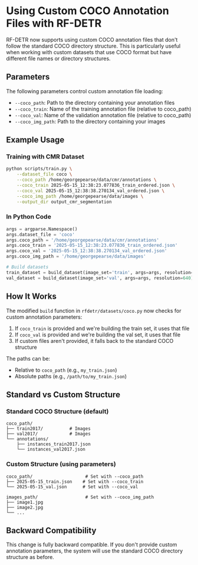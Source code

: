 # Using Custom COCO Annotation Files with RF-DETR

RF-DETR now supports using custom COCO annotation files that don't follow the standard COCO directory structure. This is particularly useful when working with custom datasets that use COCO format but have different file names or directory structures.

## Parameters

The following parameters control custom annotation file loading:

- `--coco_path`: Path to the directory containing your annotation files
- `--coco_train`: Name of the training annotation file (relative to coco_path)
- `--coco_val`: Name of the validation annotation file (relative to coco_path)
- `--coco_img_path`: Path to the directory containing your images

## Example Usage

### Training with CMR Dataset

```bash
python scripts/train.py \
    --dataset_file coco \
    --coco_path /home/georgepearse/data/cmr/annotations \
    --coco_train 2025-05-15_12:38:23.077836_train_ordered.json \
    --coco_val 2025-05-15_12:38:38.270134_val_ordered.json \
    --coco_img_path /home/georgepearse/data/images \
    --output_dir output_cmr_segmentation
```

### In Python Code

```python
args = argparse.Namespace()
args.dataset_file = 'coco'
args.coco_path = '/home/georgepearse/data/cmr/annotations'
args.coco_train = '2025-05-15_12:38:23.077836_train_ordered.json'
args.coco_val = '2025-05-15_12:38:38.270134_val_ordered.json'
args.coco_img_path = '/home/georgepearse/data/images'

# Build datasets
train_dataset = build_dataset(image_set='train', args=args, resolution=640)
val_dataset = build_dataset(image_set='val', args=args, resolution=640)
```

## How It Works

The modified `build` function in `rfdetr/datasets/coco.py` now checks for custom annotation parameters:

1. If `coco_train` is provided and we're building the train set, it uses that file
2. If `coco_val` is provided and we're building the val set, it uses that file
3. If custom files aren't provided, it falls back to the standard COCO structure

The paths can be:
- Relative to `coco_path` (e.g., `my_train.json`)
- Absolute paths (e.g., `/path/to/my_train.json`)

## Standard vs Custom Structure

### Standard COCO Structure (default)
```
coco_path/
├── train2017/          # Images
├── val2017/            # Images
└── annotations/
    ├── instances_train2017.json
    └── instances_val2017.json
```

### Custom Structure (using parameters)
```
coco_path/                    # Set with --coco_path
├── 2025-05-15_train.json    # Set with --coco_train
└── 2025-05-15_val.json      # Set with --coco_val

images_path/                  # Set with --coco_img_path
├── image1.jpg
├── image2.jpg
└── ...
```

## Backward Compatibility

This change is fully backward compatible. If you don't provide custom annotation parameters, the system will use the standard COCO directory structure as before.